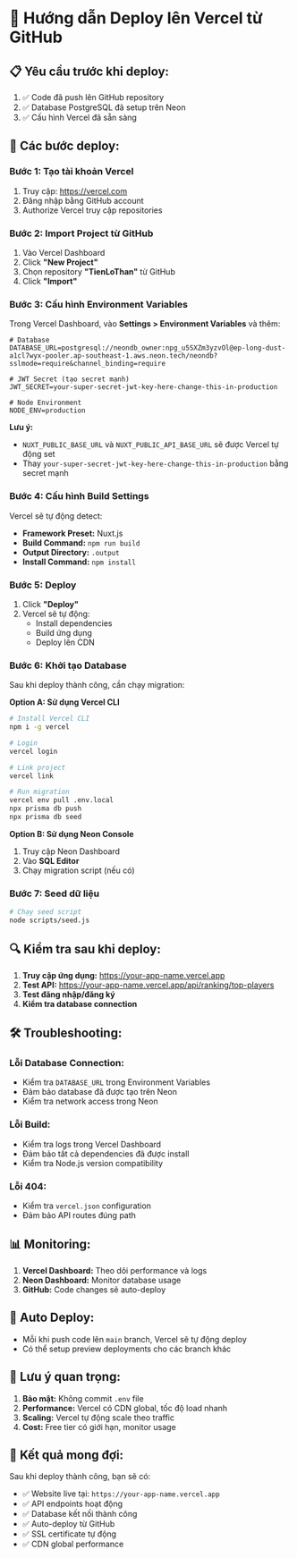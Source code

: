 # 🚀 Hướng dẫn Deploy lên Vercel từ GitHub

## 📋 **Yêu cầu trước khi deploy:**

1. ✅ Code đã push lên GitHub repository
2. ✅ Database PostgreSQL đã setup trên Neon
3. ✅ Cấu hình Vercel đã sẵn sàng

## 🔧 **Các bước deploy:**

### **Bước 1: Tạo tài khoản Vercel**
1. Truy cập: https://vercel.com
2. Đăng nhập bằng GitHub account
3. Authorize Vercel truy cập repositories

### **Bước 2: Import Project từ GitHub**
1. Vào Vercel Dashboard
2. Click **"New Project"**
3. Chọn repository **"TienLoThan"** từ GitHub
4. Click **"Import"**

### **Bước 3: Cấu hình Environment Variables**
Trong Vercel Dashboard, vào **Settings > Environment Variables** và thêm:

```env
# Database
DATABASE_URL=postgresql://neondb_owner:npg_u5SXZm3yzvOl@ep-long-dust-a1cl7wyx-pooler.ap-southeast-1.aws.neon.tech/neondb?sslmode=require&channel_binding=require

# JWT Secret (tạo secret mạnh)
JWT_SECRET=your-super-secret-jwt-key-here-change-this-in-production

# Node Environment
NODE_ENV=production
```

**Lưu ý:** 
- `NUXT_PUBLIC_BASE_URL` và `NUXT_PUBLIC_API_BASE_URL` sẽ được Vercel tự động set
- Thay `your-super-secret-jwt-key-here-change-this-in-production` bằng secret mạnh

### **Bước 4: Cấu hình Build Settings**
Vercel sẽ tự động detect:
- **Framework Preset:** Nuxt.js
- **Build Command:** `npm run build`
- **Output Directory:** `.output`
- **Install Command:** `npm install`

### **Bước 5: Deploy**
1. Click **"Deploy"**
2. Vercel sẽ tự động:
   - Install dependencies
   - Build ứng dụng
   - Deploy lên CDN

### **Bước 6: Khởi tạo Database**
Sau khi deploy thành công, cần chạy migration:

**Option A: Sử dụng Vercel CLI**
```bash
# Install Vercel CLI
npm i -g vercel

# Login
vercel login

# Link project
vercel link

# Run migration
vercel env pull .env.local
npx prisma db push
npx prisma db seed
```

**Option B: Sử dụng Neon Console**
1. Truy cập Neon Dashboard
2. Vào **SQL Editor**
3. Chạy migration script (nếu có)

### **Bước 7: Seed dữ liệu**
```bash
# Chạy seed script
node scripts/seed.js
```

## 🔍 **Kiểm tra sau khi deploy:**

1. **Truy cập ứng dụng:** https://your-app-name.vercel.app
2. **Test API:** https://your-app-name.vercel.app/api/ranking/top-players
3. **Test đăng nhập/đăng ký**
4. **Kiểm tra database connection**

## 🛠️ **Troubleshooting:**

### **Lỗi Database Connection:**
- Kiểm tra `DATABASE_URL` trong Environment Variables
- Đảm bảo database đã được tạo trên Neon
- Kiểm tra network access trong Neon

### **Lỗi Build:**
- Kiểm tra logs trong Vercel Dashboard
- Đảm bảo tất cả dependencies đã được install
- Kiểm tra Node.js version compatibility

### **Lỗi 404:**
- Kiểm tra `vercel.json` configuration
- Đảm bảo API routes đúng path

## 📊 **Monitoring:**

1. **Vercel Dashboard:** Theo dõi performance và logs
2. **Neon Dashboard:** Monitor database usage
3. **GitHub:** Code changes sẽ auto-deploy

## 🔄 **Auto Deploy:**

- Mỗi khi push code lên `main` branch, Vercel sẽ tự động deploy
- Có thể setup preview deployments cho các branch khác

## 📝 **Lưu ý quan trọng:**

1. **Bảo mật:** Không commit `.env` file
2. **Performance:** Vercel có CDN global, tốc độ load nhanh
3. **Scaling:** Vercel tự động scale theo traffic
4. **Cost:** Free tier có giới hạn, monitor usage

## 🎯 **Kết quả mong đợi:**

Sau khi deploy thành công, bạn sẽ có:
- ✅ Website live tại: `https://your-app-name.vercel.app`
- ✅ API endpoints hoạt động
- ✅ Database kết nối thành công
- ✅ Auto-deploy từ GitHub
- ✅ SSL certificate tự động
- ✅ CDN global performance
